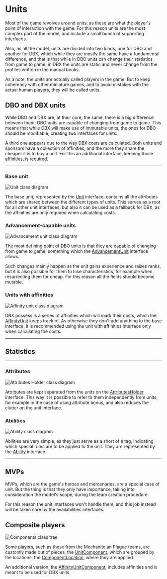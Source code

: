 # Units

Most of the game revolves around units, as these are what the player's point of interaction with the game. For this reason units are the most complex part of the model, and include a small bunch of supporting interfaces.

Also, as all the model, units are divided into two kinds, one for DBO and another for DBX, which while they are mostly the same have a fundamental difference, and that is that while in DBO units can change their statistics from game to game, in DBX the units are static and never change from the profiles written in the manual books.

As a note, the units are actually called players in the game. But to keep coherency with other miniature games, and to avoid mistakes with the actual human players, they will be called units.

## DBO and DBX units

While DBO and DBX are, at their core, the same, there is a big difference between them: DBO units are capable of changing from game to game. This means that while DBX will make use of immutable units, the ones for DBO should be modifiable, creating two interfaces for units.

A third one appears due to the way DBX costs are calculated. Both units and sponsors have a collection of affinities, and the more they share the cheaper it is to buy a unit. For this an additional interface, keeping those affinities, is required.

---

### Base unit

![Unit class diagram](./images/unit_class_diagram.png)

The base unit, represented by the [Unit][unit] interface, contains all the attributes which are shared between the different types of units. This serves as a root for all other unit interfaces, but also it can be used as a fallback for DBX, as the affinities are only required when calculating costs.

### Advancement-capable units

![Advancement unit class diagram](./images/advancement_unit_class_diagram.png)

The most defining point of DBO units is that they are capable of changing from game to game, something which the [AdvancementUnit][advancement_unit] interface allows.

Such changes mainly happen as the unit gains experience and raises ranks, but it is also possible for them to lose characteristics, for example when resurrecting them for cheap. For this reason all the fields should become mutable.

### Units with affinities

![Affinity unit class diagram](./images/affinity_unit_class_diagram.png)

DBX possess is a series of affinities which will mark their costs, which the [AffinityUnit][affinities_unit] keeps track of. As otherwise they don't add anything to the base interface, it is recommended using the unit with affinities interface only when calculating the costs.

---

## Statistics

---

### Attributes

![Attributes Holder class diagram](./images/attributes_holder_class_diagram.png)

Attributes are kept separated from the units on the [AttributesHolder][attributes] interface. This way it is possible to refer to them independently from units, for example in the case of using attribute bonus, and also reduces the clutter on the unit interface.

### Abilities

![Ability class diagram](./images/ability_class_diagram.png)

Abilities are very simple, as they just serve as a short of a tag, indicating which special rules are to be applied to the unit. They are represented by the [Ability][ability] interface.

---

## MVPs

MVPs, which are the game's heroes and mercenaries, are a special case of unit. But the thing is that they only have importance, taking into consideration the model's scope, during the team creation procedure.

For this reason the unit interfaces won't handle them, and this job instead will be taken care by the availabilities interfaces.

## Composite players

![Components class tree](./images/components_class_tree.png)

Some players, such as those from the Mechanite an Plague teams, are customly made out of pieces, the [UnitComponent][component], which are grouped by the locations, the [ComponentLocation][component_location], where they are applied.

An additional version, the [AffinityUnitComponent][affinity_unit_component], includes affinities and is meant to be used for DBX units.

[unit]: ./apidocs/com/wandrell/tabletop/dreadball/model/unit/Unit.html
[advancement_unit]: ./apidocs/com/wandrell/tabletop/dreadball/model/unit/AdvancementUnit.html
[affinities_unit]: ./apidocs/com/wandrell/tabletop/dreadball/model/unit/AffinityUnit.html

[attributes]: ./apidocs/com/wandrell/tabletop/dreadball/model/unit/stats/AttributesHolder.html
[ability]: ./apidocs/com/wandrell/tabletop/dreadball/model/unit/stats/Ability.html

[component]: ./apidocs/com/wandrell/tabletop/dreadball/model/unit/components/UnitComponent.html
[component_location]: ./apidocs/com/wandrell/tabletop/dreadball/model/unit/components/ComponentLocation.html
[affinity_unit_component]: ./apidocs/com/wandrell/tabletop/dreadball/model/unit/components/AffinityUnitComponent.html